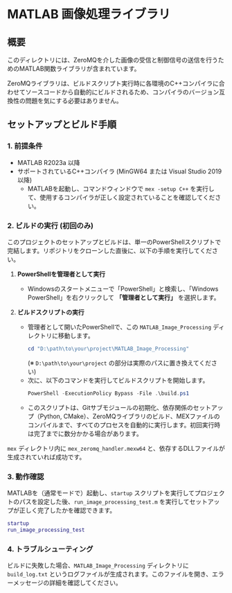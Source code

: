 # MATLAB 画像処理ライブラリ

## 概要

このディレクトリには、ZeroMQを介した画像の受信と制御信号の送信を行うためのMATLAB関数ライブラリが含まれています。

ZeroMQライブラリは、ビルドスクリプト実行時に各環境のC++コンパイラに合わせてソースコードから自動的にビルドされるため、コンパイラのバージョン互換性の問題を気にする必要はありません。

## セットアップとビルド手順

### 1. 前提条件
- MATLAB R2023a 以降
- サポートされているC++コンパイラ (MinGW64 または Visual Studio 2019 以降)
  - MATLABを起動し、コマンドウィンドウで `mex -setup C++` を実行して、使用するコンパイラが正しく設定されていることを確認してください。

### 2. ビルドの実行 (初回のみ)
このプロジェクトのセットアップとビルドは、単一のPowerShellスクリプトで完結します。リポジトリをクローンした直後に、以下の手順を実行してください。

1.  **PowerShellを管理者として実行**
    - Windowsのスタートメニューで「PowerShell」と検索し、「Windows PowerShell」を右クリックして **「管理者として実行」** を選択します。

2.  **ビルドスクリプトの実行**
    - 管理者として開いたPowerShellで、この `MATLAB_Image_Processing` ディレクトリに移動します。
      ```powershell
      cd "D:\path\to\your\project\MATLAB_Image_Processing" 
      ```
      (※ `D:\path\to\your\project` の部分は実際のパスに置き換えてください)
    - 次に、以下のコマンドを実行してビルドスクリプトを開始します。
      ```powershell
      PowerShell -ExecutionPolicy Bypass -File .\build.ps1
      ```
    - このスクリプトは、Gitサブモジュールの初期化、依存関係のセットアップ（Python, CMake）、ZeroMQライブラリのビルド、MEXファイルのコンパイルまで、すべてのプロセスを自動的に実行します。初回実行時は完了までに数分かかる場合があります。

`mex` ディレクトリ内に `mex_zeromq_handler.mexw64` と、依存するDLLファイルが生成されていれば成功です。

### 3. 動作確認
MATLABを（通常モードで）起動し、`startup` スクリプトを実行してプロジェクトのパスを設定した後、`run_image_processing_test.m` を実行してセットアップが正しく完了したかを確認できます。
```matlab
startup
run_image_processing_test
```

### 4. トラブルシューティング
ビルドに失敗した場合、`MATLAB_Image_Processing` ディレクトリに `build_log.txt` というログファイルが生成されます。このファイルを開き、エラーメッセージの詳細を確認してください。
